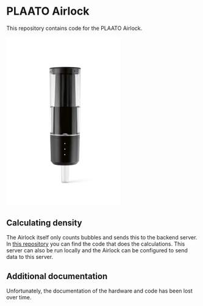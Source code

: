 # PLAATO Airlock

This repository contains code for the PLAATO Airlock.

<img src="./docs/PLAATO-Airlock.jpg" alt="drawing" width="300"/>

## Calculating density

The Airlock itself only counts bubbles and sends this to the backend server.  
In [this repository](https://github.com/PLAATO-Technologies/plaato-b2c-server) you can find the code that does the
calculations. This server can also be run locally and the Airlock can be configured to send data to this server.

## Additional documentation

Unfortunately, the documentation of the hardware and code has been lost over time.